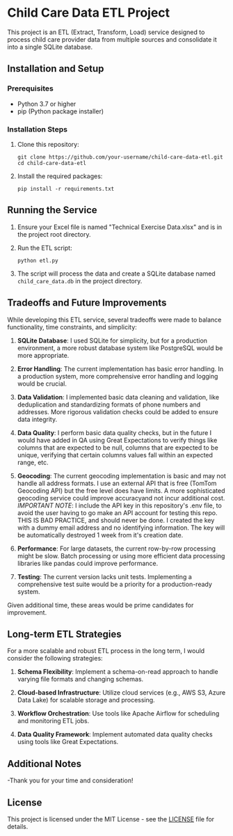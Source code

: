 # Child Care Data ETL Project

This project is an ETL (Extract, Transform, Load) service designed to process child care provider data from multiple sources and consolidate it into a single SQLite database.

## Installation and Setup

### Prerequisites

- Python 3.7 or higher
- pip (Python package installer)

### Installation Steps

1. Clone this repository:
   ```
   git clone https://github.com/your-username/child-care-data-etl.git
   cd child-care-data-etl
   ```

2. Install the required packages:
   ```
   pip install -r requirements.txt
   ```

## Running the Service

1. Ensure your Excel file is named "Technical Exercise Data.xlsx" and is in the project root directory.

2. Run the ETL script:
   ```
   python etl.py
   ```

3. The script will process the data and create a SQLite database named `child_care_data.db` in the project directory.

## Tradeoffs and Future Improvements

While developing this ETL service, several tradeoffs were made to balance functionality, time constraints, and simplicity:

1. **SQLite Database**: I used SQLite for simplicity, but for a production environment, a more robust database system like PostgreSQL would be more appropriate.

2. **Error Handling**: The current implementation has basic error handling. In a production system, more comprehensive error handling and logging would be crucial.

3. **Data Validation**: I implemented basic data cleaning and validation, like deduplication and standardizing formats of phone numbers and addresses. More rigorous validation checks could be added to ensure data integrity.

4. **Data Quality**: I perform basic data quality checks, but in the future I would have added in QA using Great Expectations to verify things like columns that are expected to be null, columns that are expected to be unique, verifying that certain columns values fall within an expected range, etc.

6. **Geocoding**: The current geocoding implementation is basic and may not handle all address formats. I use an external API that is free (TomTom Geocoding API) but the free level does have limits. A more sophisticated geocoding service could improve accuracyand not incur additional cost. *IMPORTANT NOTE*: I include the API key in this repository's .env file, to avoid the user having to go make an API account for testing this repo. THIS IS BAD PRACTICE, and should never be done. I created the key with a dummy email address and no identifying information. The key will be automatically destroyed 1 week from it's creation date.

7. **Performance**: For large datasets, the current row-by-row processing might be slow. Batch processing or using more efficient data processing libraries like pandas could improve performance.

8. **Testing**: The current version lacks unit tests. Implementing a comprehensive test suite would be a priority for a production-ready system.

Given additional time, these areas would be prime candidates for improvement.

## Long-term ETL Strategies

For a more scalable and robust ETL process in the long term, I would consider the following strategies:

1. **Schema Flexibility**: Implement a schema-on-read approach to handle varying file formats and changing schemas.

2. **Cloud-based Infrastructure**: Utilize cloud services (e.g., AWS S3, Azure Data Lake) for scalable storage and processing.

3. **Workflow Orchestration**: Use tools like Apache Airflow for scheduling and monitoring ETL jobs.

4. **Data Quality Framework**: Implement automated data quality checks using tools like Great Expectations. 


## Additional Notes

-Thank you for your time and consideration!

## License

This project is licensed under the MIT License - see the [LICENSE](LICENSE) file for details.
